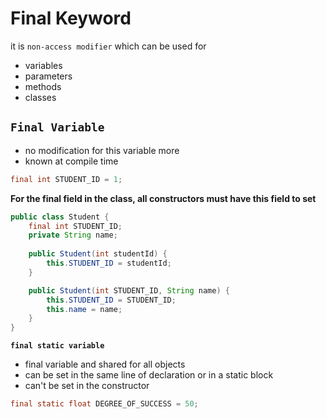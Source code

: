 # Final Keyword
it is `non-access modifier` which can be used for 
- variables
- parameters
- methods
- classes

## `Final Variable`
- no modification for this variable more
- known at compile time
```java
final int STUDENT_ID = 1;
```

**For the final field in the class, all constructors must have this field to set**
```java
public class Student {
    final int STUDENT_ID;
    private String name;
    
    public Student(int studentId) {
        this.STUDENT_ID = studentId;
    }

    public Student(int STUDENT_ID, String name) {
        this.STUDENT_ID = STUDENT_ID;
        this.name = name;
    }
}
```

**`final static variable`**
- final variable and shared for all objects
- can be set in the same line of declaration or in a static block
- can't be set in the constructor
```java
final static float DEGREE_OF_SUCCESS = 50;
```
